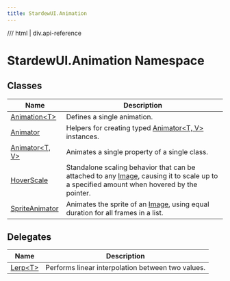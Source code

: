 ```yaml
---
title: StardewUI.Animation
---
```


<link rel="stylesheet" href="/StardewUI/stylesheets/reference.css" />

/// html | div.api-reference

# StardewUI.Animation Namespace

## Classes

| Name | Description |
| --- | --- |
| [Animation&lt;T&gt;](animation-1.md) | Defines a single animation. |
| [Animator](animator.md) | Helpers for creating typed [Animator&lt;T, V&gt;](animator-2.md) instances. |
| [Animator&lt;T, V&gt;](animator-2.md) | Animates a single property of a single class. |
| [HoverScale](hoverscale.md) | Standalone scaling behavior that can be attached to any [Image](../widgets/image.md), causing it to scale up to a specified amount when hovered by the pointer. |
| [SpriteAnimator](spriteanimator.md) | Animates the sprite of an [Image](../widgets/image.md), using equal duration for all frames in a list. |

## Delegates

| Name | Description |
| --- | --- |
| [Lerp&lt;T&gt;](lerp-1.md) | Performs linear interpolation between two values. |

